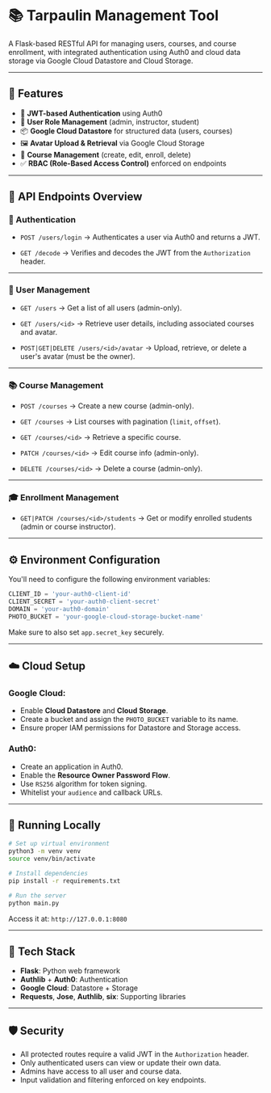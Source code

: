 # 📚 Tarpaulin Management Tool

A Flask-based RESTful API for managing users, courses, and course enrollment, with integrated authentication using Auth0 and cloud data storage via Google Cloud Datastore and Cloud Storage.

---

## 🚀 Features

* 🔐 **JWT-based Authentication** using Auth0
* 👥 **User Role Management** (admin, instructor, student)
* 📦 **Google Cloud Datastore** for structured data (users, courses)
* 🖼️ **Avatar Upload & Retrieval** via Google Cloud Storage
* 📘 **Course Management** (create, edit, enroll, delete)
* ✅ **RBAC (Role-Based Access Control)** enforced on endpoints

---

## 📁 API Endpoints Overview

### 🔐 Authentication

* `POST /users/login`
  → Authenticates a user via Auth0 and returns a JWT.

* `GET /decode`
  → Verifies and decodes the JWT from the `Authorization` header.

---

### 👤 User Management

* `GET /users`
  → Get a list of all users (admin-only).

* `GET /users/<id>`
  → Retrieve user details, including associated courses and avatar.

* `POST|GET|DELETE /users/<id>/avatar`
  → Upload, retrieve, or delete a user's avatar (must be the owner).

---

### 📚 Course Management

* `POST /courses`
  → Create a new course (admin-only).

* `GET /courses`
  → List courses with pagination (`limit`, `offset`).

* `GET /courses/<id>`
  → Retrieve a specific course.

* `PATCH /courses/<id>`
  → Edit course info (admin-only).

* `DELETE /courses/<id>`
  → Delete a course (admin-only).

---

### 🎓 Enrollment Management

* `GET|PATCH /courses/<id>/students`
  → Get or modify enrolled students (admin or course instructor).

---

## ⚙️ Environment Configuration

You'll need to configure the following environment variables:

```python
CLIENT_ID = 'your-auth0-client-id'
CLIENT_SECRET = 'your-auth0-client-secret'
DOMAIN = 'your-auth0-domain'
PHOTO_BUCKET = 'your-google-cloud-storage-bucket-name'
```

Make sure to also set `app.secret_key` securely.

---

## ☁️ Cloud Setup

### Google Cloud:

* Enable **Cloud Datastore** and **Cloud Storage**.
* Create a bucket and assign the `PHOTO_BUCKET` variable to its name.
* Ensure proper IAM permissions for Datastore and Storage access.

### Auth0:

* Create an application in Auth0.
* Enable the **Resource Owner Password Flow**.
* Use `RS256` algorithm for token signing.
* Whitelist your `audience` and callback URLs.

---

## 🧪 Running Locally

```bash
# Set up virtual environment
python3 -m venv venv
source venv/bin/activate

# Install dependencies
pip install -r requirements.txt

# Run the server
python main.py
```

Access it at:
`http://127.0.0.1:8080`

---

## 🧰 Tech Stack

* **Flask**: Python web framework
* **Authlib** + **Auth0**: Authentication
* **Google Cloud**: Datastore + Storage
* **Requests**, **Jose**, **Authlib**, **six**: Supporting libraries

---

## 🛡️ Security

* All protected routes require a valid JWT in the `Authorization` header.
* Only authenticated users can view or update their own data.
* Admins have access to all user and course data.
* Input validation and filtering enforced on key endpoints.
